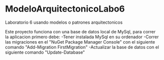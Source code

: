 # ModeloArquitectonicoLabo6
Laboratorio 6 usando modelos o patrones arquitectonicos


Este proyecto funciona con una base de datos local de MySql, para correr la aplicacion primero debe:
-Tener instalada MySql en su ordenador
-Correr las migraciones en el "NuGet Package Manager Console" con el siguiente comando "Add-Migration FirstMigration"
-Actualizar la base de datos con el siguiente comando "Update-Database"
